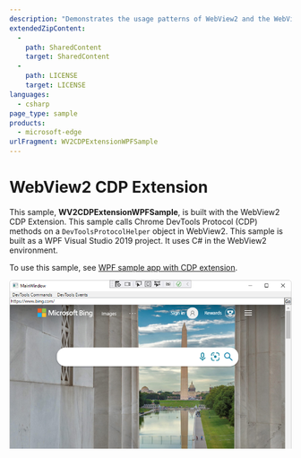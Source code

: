```yaml
---
description: "Demonstrates the usage patterns of WebView2 and the WebView2 CDP Extension in WPF apps."
extendedZipContent:
  -
    path: SharedContent
    target: SharedContent
  -
    path: LICENSE
    target: LICENSE
languages:
  - csharp
page_type: sample
products:
  - microsoft-edge
urlFragment: WV2CDPExtensionWPFSample
---
```

# WebView2 CDP Extension

<!-- only enough info to differentiate this sample vs the others; what is different about this sample compared to the sibling samples? -->
This sample, **WV2CDPExtensionWPFSample**, is built with the WebView2 CDP Extension.  This sample calls Chrome DevTools Protocol (CDP) methods on a `DevToolsProtocolHelper` object in WebView2.  This sample is built as a WPF Visual Studio 2019 project.  It uses C# in the WebView2 environment.

To use this sample, see [WPF sample app with CDP extension](https://docs.microsoft.com/microsoft-edge/webview2/samples/wv2cdpextensionwpfsample).

![CDP Extension sample app running](screenshots/wv2cdpextensionwpfsample-app-running.png)
